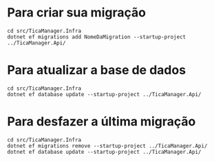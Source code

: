 # Para criar sua migração
````cd src/TicaManager.Infra````\
```dotnet ef migrations add NomeDaMigration --startup-project ../TicaManager.Api/```
# Para atualizar a base de dados
````cd src/TicaManager.Infra````\
```dotnet ef database update --startup-project ../TicaManager.Api/```
# Para desfazer a última migração
````cd src/TicaManager.Infra````\
```dotnet ef migrations remove --startup-project ../TicaManager.Api/```
```dotnet ef database update --startup-project ../TicaManager.Api/```


